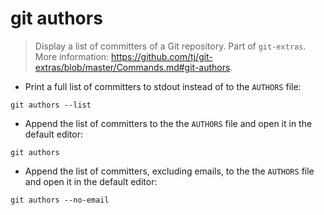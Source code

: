 # git authors

> Display a list of committers of a Git repository.
> Part of `git-extras`.
> More information: <https://github.com/tj/git-extras/blob/master/Commands.md#git-authors>.

- Print a full list of committers to stdout instead of to the `AUTHORS` file:

`git authors --list`

- Append the list of committers to the the `AUTHORS` file and open it in the default editor:

`git authors`

- Append the list of committers, excluding emails, to the the `AUTHORS` file and open it in the default editor:

`git authors --no-email`
